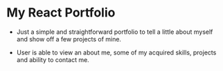 # My React Portfolio 

* Just a simple and straightforward portfolio to tell a little about myself and show off a few projects of mine. 

* User is able to view an about me, some of my acquired skills, projects and ability to contact me. 


